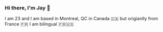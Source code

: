 ### Hi there, I'm Jay 👋

I am 23 and I am based in Montreal, QC in Canada 🇨🇦 but origianlly from France 🇫🇷
I am bilingual 🇫🇷🇺🇸
<!--
**jordanjbanal/jordanjbanal** is a ✨ _special_ ✨ repository because its `README.md` (this file) appears on your GitHub profile.

Here are some ideas to get you started:

- 🔭 I’m currently working on ...
- 🌱 I’m currently learning ...
- 👯 I’m looking to collaborate on ...
- 🤔 I’m looking for help with ...
- 💬 Ask me about ...
- 📫 How to reach me: ...
- 😄 Pronouns: ...
- ⚡ Fun fact: ...
-->
